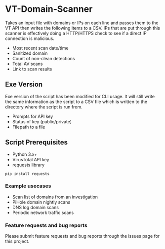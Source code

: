 # VT-Domain-Scanner
Takes an input file with domains or IPs on each line and passes them to the VT API then writes the following items to a CSV. 
IPs that are put through this scanner is effectively doing a HTTP/HTTPS check to see if a direct IP connection is malicious.
  * Most recent scan date/time
  * Sanitized domain
  * Count of non-clean detections
  * Total AV scans
  * Link to scan results

## Exe Version
Exe version of the script has been modified for CLI usage. It will still write the same information as the script to a CSV file which is written to the directory where the script is run from.
  * Prompts for API key
  * Status of key (public/private)
  * Filepath to a file

## Script Prerequisites 
  * Python 3.x+
  * VirusTotal API key
  * requests library

```pip install requests```

### Example usecases
  * Scan list of domains from an investigation
  * PiHole domain nightly scans
  * DNS log domain scans
  * Periodic network traffic scans


### Feature requests and bug reports
Please submit feature requests and bug reports through the issues page for this project.
